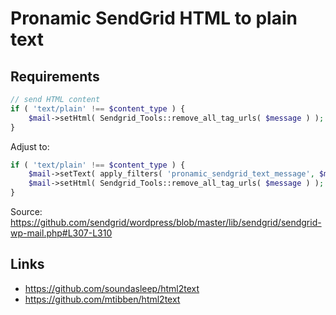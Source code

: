 # Pronamic SendGrid HTML to plain text

## Requirements

```php
// send HTML content
if ( 'text/plain' !== $content_type ) {
	$mail->setHtml( Sendgrid_Tools::remove_all_tag_urls( $message ) );
}
```

Adjust to:

```php
if ( 'text/plain' !== $content_type ) {
	$mail->setText( apply_filters( 'pronamic_sendgrid_text_message', $message ) );
	$mail->setHtml( Sendgrid_Tools::remove_all_tag_urls( $message ) );
}
```

Source: https://github.com/sendgrid/wordpress/blob/master/lib/sendgrid/sendgrid-wp-mail.php#L307-L310

## Links

*	https://github.com/soundasleep/html2text
*	https://github.com/mtibben/html2text
